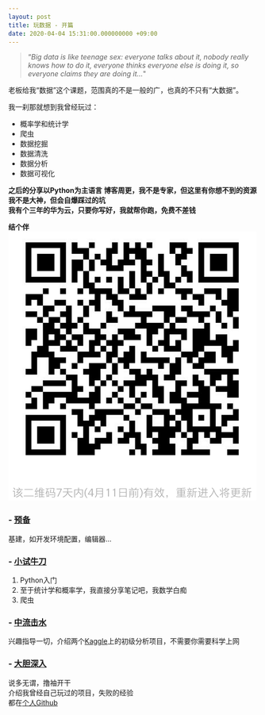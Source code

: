```yaml
---
layout: post
title: 玩数据 - 开篇
date: 2020-04-04 15:31:00.000000000 +09:00
---
```



>“*Big data is like teenage sex: everyone talks about it, nobody really knows how to do it, everyone thinks everyone else is doing it, so everyone claims they are doing it...*"

老板给我“数据”这个课题，范围真的不是一般的广，也真的不只有“大数据”。



我一刹那就想到我曾经玩过：
- 概率学和统计学
- 爬虫
- 数据挖掘
- 数据清洗
- 数据分析
- 数据可视化


**之后的分享以Python为主语言**
**博客周更，我不是专家，但这里有你想不到的资源**  
**我不是大神，但会自爆踩过的坑**  
**我有个三年的华为云，只要你写好，我就帮你跑，免费不差钱**  

**结个伴**
![avatar](/assets/pictures/mmqrcode1585986911917.png)


### - [预备](2020-04-04-玩数据%20-%20预备.markdown)
基建，如开发环境配置，编辑器...




### - [小试牛刀](2020-04-04-玩数据%20-%20小试牛刀.markdown)
1. Python入门 
2. 至于统计学和概率学，我直接分享笔记吧，我数学白痴  
3. 爬虫  
   


### - [中流击水](2020-04-04-玩数据%20-%20中流击水.markdown)
兴趣指导一切，介绍两个[Kaggle](https://www.kaggle.com)上的初级分析项目，不需要你需要科学上网  



### - [大胆深入](2020-04-04-玩数据%20-%20大胆深入.markdown)
说多无谓，撸袖开干  
介绍我曾经自己玩过的项目，失败的经验  
都在[个人Github](https://github.com/pk00749)  



